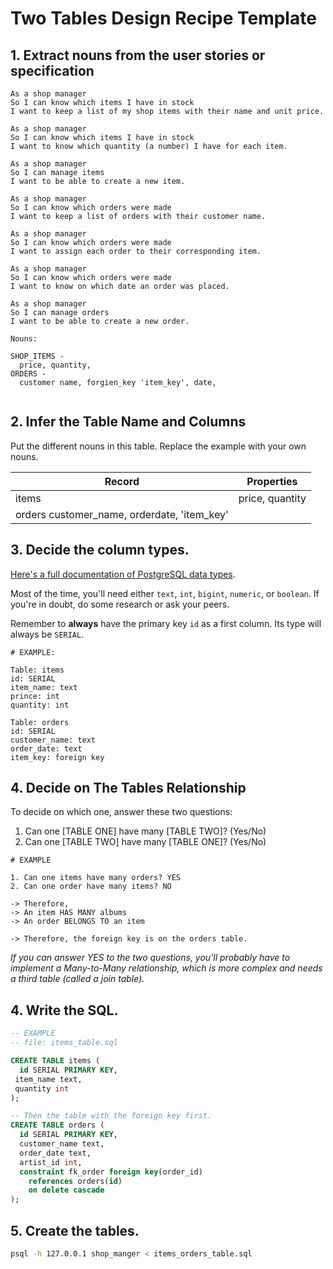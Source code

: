 # Two Tables Design Recipe Template

## 1. Extract nouns from the user stories or specification

```
As a shop manager
So I can know which items I have in stock
I want to keep a list of my shop items with their name and unit price.

As a shop manager
So I can know which items I have in stock
I want to know which quantity (a number) I have for each item.

As a shop manager
So I can manage items
I want to be able to create a new item.

As a shop manager
So I can know which orders were made
I want to keep a list of orders with their customer name.

As a shop manager
So I can know which orders were made
I want to assign each order to their corresponding item.

As a shop manager
So I can know which orders were made
I want to know on which date an order was placed. 

As a shop manager
So I can manage orders
I want to be able to create a new order.
```

```
Nouns:

SHOP_ITEMS - 
  price, quantity, 
ORDERS - 
  customer name, forgien_key 'item_key', date,


```

## 2. Infer the Table Name and Columns

Put the different nouns in this table. Replace the example with your own nouns.

| Record                | Properties          |
| --------------------- | ------------------  |
| items                 | price,  quantity
| orders                  customer_name, orderdate, 'item_key'


## 3. Decide the column types.

[Here's a full documentation of PostgreSQL data types](https://www.postgresql.org/docs/current/datatype.html).

Most of the time, you'll need either `text`, `int`, `bigint`, `numeric`, or `boolean`. If you're in doubt, do some research or ask your peers.

Remember to **always** have the primary key `id` as a first column. Its type will always be `SERIAL`.

```
# EXAMPLE:

Table: items 
id: SERIAL
item_name: text
prince: int
quantity: int

Table: orders
id: SERIAL
customer_name: text
order_date: text
item_key: foreign key 
```

## 4. Decide on The Tables Relationship



To decide on which one, answer these two questions:

1. Can one [TABLE ONE] have many [TABLE TWO]? (Yes/No)
2. Can one [TABLE TWO] have many [TABLE ONE]? (Yes/No)



```
# EXAMPLE

1. Can one items have many orders? YES
2. Can one order have many items? NO

-> Therefore,
-> An item HAS MANY albums 
-> An order BELONGS TO an item 

-> Therefore, the foreign key is on the orders table.
```

*If you can answer YES to the two questions, you'll probably have to implement a Many-to-Many relationship, which is more complex and needs a third table (called a join table).*

## 4. Write the SQL.

```sql
-- EXAMPLE
-- file: items_table.sql

CREATE TABLE items (
  id SERIAL PRIMARY KEY,
 item_name text,
 quantity int
);

-- Then the table with the foreign key first.
CREATE TABLE orders (
  id SERIAL PRIMARY KEY,
  customer_name text,
  order_date text,
  artist_id int,
  constraint fk_order foreign key(order_id)
    references orders(id)
    on delete cascade
);

```

## 5. Create the tables.

```bash
psql -h 127.0.0.1 shop_manger < items_orders_table.sql
```